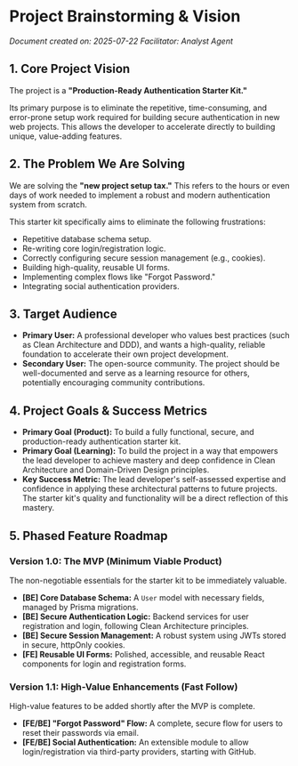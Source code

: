 # Project Brainstorming & Vision

_Document created on: 2025-07-22_ _Facilitator: Analyst Agent_

## 1. Core Project Vision

The project is a **"Production-Ready Authentication Starter Kit."**

Its primary purpose is to eliminate the repetitive, time-consuming, and error-prone setup work
required for building secure authentication in new web projects. This allows the developer to
accelerate directly to building unique, value-adding features.

## 2. The Problem We Are Solving

We are solving the **"new project setup tax."** This refers to the hours or even days of work needed
to implement a robust and modern authentication system from scratch.

This starter kit specifically aims to eliminate the following frustrations:

- Repetitive database schema setup.
- Re-writing core login/registration logic.
- Correctly configuring secure session management (e.g., cookies).
- Building high-quality, reusable UI forms.
- Implementing complex flows like "Forgot Password."
- Integrating social authentication providers.

## 3. Target Audience

- **Primary User:** A professional developer who values best practices (such as Clean Architecture
  and DDD), and wants a high-quality, reliable foundation to accelerate their own project
  development.
- **Secondary User:** The open-source community. The project should be well-documented and serve as
  a learning resource for others, potentially encouraging community contributions.

## 4. Project Goals & Success Metrics

- **Primary Goal (Product):** To build a fully functional, secure, and production-ready
  authentication starter kit.
- **Primary Goal (Learning):** To build the project in a way that empowers the lead developer to
  achieve mastery and deep confidence in Clean Architecture and Domain-Driven Design principles.
- **Key Success Metric:** The lead developer's self-assessed expertise and confidence in applying
  these architectural patterns to future projects. The starter kit's quality and functionality will
  be a direct reflection of this mastery.

## 5. Phased Feature Roadmap

### Version 1.0: The MVP (Minimum Viable Product)

The non-negotiable essentials for the starter kit to be immediately valuable.

- **[BE] Core Database Schema:** A `User` model with necessary fields, managed by Prisma migrations.
- **[BE] Secure Authentication Logic:** Backend services for user registration and login, following
  Clean Architecture principles.
- **[BE] Secure Session Management:** A robust system using JWTs stored in secure, httpOnly cookies.
- **[FE] Reusable UI Forms:** Polished, accessible, and reusable React components for login and
  registration forms.

### Version 1.1: High-Value Enhancements (Fast Follow)

High-value features to be added shortly after the MVP is complete.

- **[FE/BE] "Forgot Password" Flow:** A complete, secure flow for users to reset their passwords via
  email.
- **[FE/BE] Social Authentication:** An extensible module to allow login/registration via
  third-party providers, starting with GitHub.
